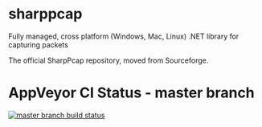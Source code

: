 # sharppcap
Fully managed, cross platform (Windows, Mac, Linux) .NET library for capturing packets

The official SharpPcap repository, moved from Sourceforge.

AppVeyor CI Status - master branch
==================================
[![master branch build status](https://ci.appveyor.com/api/projects/status/31ic0bi768t9tp4g/branch/master?svg=true)](https://ci.appveyor.com/project/chmorgan/sharppcap/branch/master)
